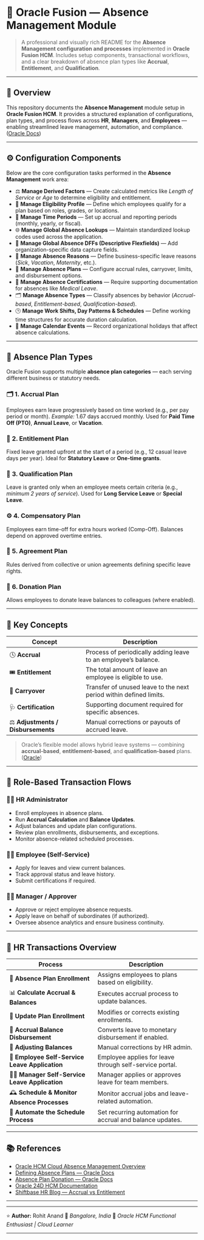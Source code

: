 # 🧭 Oracle Fusion — Absence Management Module

> A professional and visually rich README for the **Absence Management configuration and processes** implemented in **Oracle Fusion HCM**.
> Includes setup components, transactional workflows, and a clear breakdown of absence plan types like **Accrual**, **Entitlement**, and **Qualification**.

---

## 📘 Overview

This repository documents the **Absence Management** module setup in **Oracle Fusion HCM**.
It provides a structured explanation of configurations, plan types, and process flows across **HR**, **Managers**, and **Employees** — enabling streamlined leave management, automation, and compliance.
([Oracle Docs][1])

---

## ⚙️ Configuration Components

Below are the core configuration tasks performed in the **Absence Management** work area:

* ⚖️ **Manage Derived Factors** — Create calculated metrics like *Length of Service* or *Age* to determine eligibility and entitlement.
* 🧩 **Manage Eligibility Profile** — Define which employees qualify for a plan based on roles, grades, or locations.
* 📅 **Manage Time Periods** — Set up accrual and reporting periods (monthly, yearly, or fiscal).
* 🌐 **Manage Global Absence Lookups** — Maintain standardized lookup codes used across the application.
* 🧾 **Manage Global Absence DFFs (Descriptive Flexfields)** — Add organization-specific data capture fields.
* 🧍 **Manage Absence Reasons** — Define business-specific leave reasons (*Sick*, *Vacation*, *Maternity*, etc.).
* 🧮 **Manage Absence Plans** — Configure accrual rules, carryover, limits, and disbursement options.
* 📑 **Manage Absence Certifications** — Require supporting documentation for absences like *Medical Leave*.
* 🗂️ **Manage Absence Types** — Classify absences by behavior (*Accrual-based*, *Entitlement-based*, *Qualification-based*).
* 🕒 **Manage Work Shifts, Day Patterns & Schedules** — Define working time structures for accurate duration calculation.
* 📆 **Manage Calendar Events** — Record organizational holidays that affect absence calculations.

---

## 🧾 Absence Plan Types

Oracle Fusion supports multiple **absence plan categories** — each serving different business or statutory needs.

### 🗂️ **1. Accrual Plan**

Employees earn leave progressively based on time worked (e.g., per pay period or month).
*Example:* 1.67 days accrued monthly.
Used for **Paid Time Off (PTO)**, **Annual Leave**, or **Vacation**.

### 🎯 **2. Entitlement Plan**

Fixed leave granted upfront at the start of a period (e.g., 12 casual leave days per year).
Ideal for **Statutory Leave** or **One-time grants**.

### 🧮 **3. Qualification Plan**

Leave is granted only when an employee meets certain criteria (e.g., *minimum 2 years of service*).
Used for **Long Service Leave** or **Special Leave**.

### ⚙️ **4. Compensatory Plan**

Employees earn time-off for extra hours worked (Comp-Off).
Balances depend on approved overtime entries.

### 🤝 **5. Agreement Plan**

Rules derived from collective or union agreements defining specific leave rights.

### 💝 **6. Donation Plan**

Allows employees to donate leave balances to colleagues (where enabled).

---

## 🧠 Key Concepts

| Concept                            | Description                                                        |
| ---------------------------------- | ------------------------------------------------------------------ |
| 🕓 **Accrual**                     | Process of periodically adding leave to an employee’s balance.     |
| 🎟️ **Entitlement**                | The total amount of leave an employee is eligible to use.          |
| 🔁 **Carryover**                   | Transfer of unused leave to the next period within defined limits. |
| 🩺 **Certification**               | Supporting document required for specific absences.                |
| ⚖️ **Adjustments / Disbursements** | Manual corrections or payouts of accrued leave.                    |

> Oracle’s flexible model allows hybrid leave systems — combining **accrual-based**, **entitlement-based**, and **qualification-based** plans.
> ([Oracle][4])

---

## 👥 Role-Based Transaction Flows

### 👩‍💼 HR Administrator

* Enroll employees in absence plans.
* Run **Accrual Calculation** and **Balance Updates**.
* Adjust balances and update plan configurations.
* Review plan enrollments, disbursements, and exceptions.
* Monitor absence-related scheduled processes.

### 🧑‍💻 Employee (Self-Service)

* Apply for leaves and view current balances.
* Track approval status and leave history.
* Submit certifications if required.

### 👨‍🏫 Manager / Approver

* Approve or reject employee absence requests.
* Apply leave on behalf of subordinates (if authorized).
* Oversee absence analytics and ensure business continuity.

---

## 🧩 HR Transactions Overview

| Process                                          | Description                                               |
| ------------------------------------------------ | --------------------------------------------------------- |
| 🪪 **Absence Plan Enrollment**                   | Assigns employees to plans based on eligibility.          |
| 📊 **Calculate Accrual & Balances**              | Executes accrual process to update balances.              |
| 🧾 **Update Plan Enrollment**                    | Modifies or corrects existing enrollments.                |
| 💸 **Accrual Balance Disbursement**              | Converts leave to monetary disbursement if enabled.       |
| 🔧 **Adjusting Balances**                        | Manual corrections by HR admin.                           |
| 🧍 **Employee Self-Service Leave Application**   | Employee applies for leave through self-service portal.   |
| 🧑‍💼 **Manager Self-Service Leave Application** | Manager applies or approves leave for team members.       |
| 🕰️ **Schedule & Monitor Absence Processes**     | Monitor accrual jobs and leave-related automation.        |
| 🤖 **Automate the Schedule Process**             | Set recurring automation for accrual and balance updates. |

---


## 📚 References

* [Oracle HCM Cloud Absence Management Overview][4]
* [Defining Absence Plans — Oracle Docs][2]
* [Absence Plan Donation — Oracle Docs][3]
* [Oracle 24D HCM Documentation][1]
* [Shiftbase HR Blog — Accrual vs Entitlement][6]

---

[1]: https://docs.oracle.com/en/cloud/saas/human-resources/24d/fahcm/index.html
[2]: https://docs.oracle.com/en/cloud/saas/human-resources/24d/fahcm/define-absence-plans.html
[3]: https://docs.oracle.com/en/cloud/saas/human-resources/24d/fahcm/absence-plan-donation.html
[4]: https://www.oracle.com/applications/human-capital-management/absence-management/
[5]: https://docs.oracle.com/en/cloud/saas/human-resources/24d/fahcm/manage-absences.html
[6]: https://www.shiftbase.com/blog/accrual-vs-entitlement-leave

---

⭐ **Author:** Rohit Anand
📍 *Bangalore, India*
💼 *Oracle HCM Functional Enthusiast | Cloud Learner*

---
